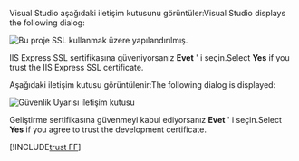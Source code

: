 <span data-ttu-id="baa27-101">Visual Studio aşağıdaki iletişim kutusunu görüntüler:</span><span class="sxs-lookup"><span data-stu-id="baa27-101">Visual Studio displays the following dialog:</span></span>

![Bu proje SSL kullanmak üzere yapılandırılmış.](~/getting-started/_static/trustCert.png)

<span data-ttu-id="baa27-105">IIS Express SSL sertifikasına güveniyorsanız **Evet** ' i seçin.</span><span class="sxs-lookup"><span data-stu-id="baa27-105">Select **Yes** if you trust the IIS Express SSL certificate.</span></span>

<span data-ttu-id="baa27-106">Aşağıdaki iletişim kutusu görüntülenir:</span><span class="sxs-lookup"><span data-stu-id="baa27-106">The following dialog is displayed:</span></span>

![Güvenlik Uyarısı iletişim kutusu](~/getting-started/_static/cert.png)

<span data-ttu-id="baa27-108">Geliştirme sertifikasına güvenmeyi kabul ediyorsanız **Evet** ' i seçin.</span><span class="sxs-lookup"><span data-stu-id="baa27-108">Select **Yes** if you agree to trust the development certificate.</span></span>

[!INCLUDE[trust FF](~/includes/trust-ff.md)]